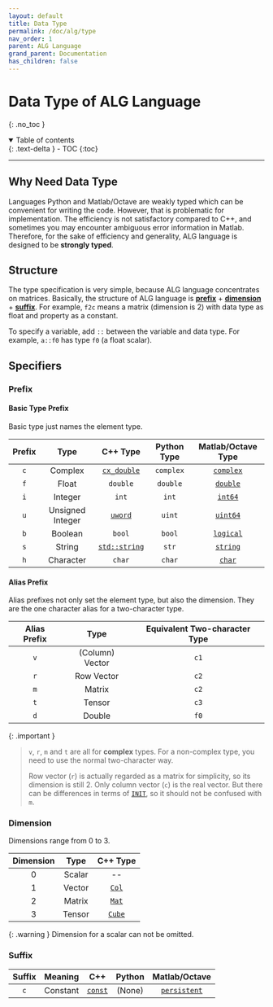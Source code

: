 ```yaml
---
layout: default
title: Data Type
permalink: /doc/alg/type
nav_order: 1
parent: ALG Language
grand_parent: Documentation
has_children: false
---
```


# Data Type of ALG Language
{: .no_toc }

<details open markdown="block">
  <summary>
    Table of contents
  </summary>
  {: .text-delta }
- TOC
{:toc}
</details>

***

## Why Need Data Type
Languages Python and Matlab/Octave are weakly typed
which can be convenient for writing the code.
However, that is problematic for implementation.
The efficiency is not satisfactory compared to C++,
and sometimes you may encounter ambiguous error information in Matlab.
Therefore, for the sake of efficiency and generality,
ALG language is designed to be **strongly typed**.

## Structure
The type specification is very simple,
because ALG language concentrates on matrices.
Basically, the structure of ALG language is
[**prefix**](#prefix) + [**dimension**](#dimension) + [**suffix**](#suffix).
For example, `f2c` means a matrix (dimension is 2) with data type as float
and property as a constant.

To specify a variable,
add `::` between the variable and data type.
For example, `a::f0` has type `f0` (a float scalar).

## Specifiers

### Prefix

#### Basic Type Prefix

Basic type just names the element type.

| Prefix | Type | C++ Type | Python Type | Matlab/Octave Type |
| :-: | :-: | :-: | :-: | :-: |
| `c` | Complex | [`cx_double`](http://arma.sourceforge.net/docs.html#cx_double) | `complex` | [`complex`](https://www.mathworks.com/help/matlab/ref/complex.html) |
| `f` | Float | `double` | `double` | [`double`](https://www.mathworks.com/help/matlab/ref/double.html) |
| `i` | Integer | `int` | `int` | [`int64`](https://www.mathworks.com/help/matlab/ref/int64.html) |
| `u` | Unsigned Integer | [`uword`](http://arma.sourceforge.net/docs.html#uword) | `uint` | [`uint64`](https://www.mathworks.com/help/matlab/ref/uint64.html) |
| `b` | Boolean | `bool` | `bool` | [`logical`](https://www.mathworks.com/help/matlab/ref/logical.html) |
| `s` | String | [`std::string`](https://en.cppreference.com/w/cpp/string/basic_string) | `str` | [`string`](https://www.mathworks.com/help/matlab/ref/string.html) |
| `h` | Character | `char` | `char` | [`char`](https://www.mathworks.com/help/matlab/ref/char.html) |

#### Alias Prefix

Alias prefixes not only set the element type,
but also the dimension.
They are the one character alias for a two-character type.

| Alias Prefix | Type | Equivalent Two-character Type |
| :-: | :-: | :-: |
| `v` | (Column) Vector | `c1` |
| `r` | Row Vector | `c2` |
| `m` | Matrix | `c2` |
| `t` | Tensor | `c3` |
| `d` | Double | `f0` |

{: .important }
> `v`, `r`, `m` and `t` are all for **complex** types.
> For a non-complex type, you need to use the normal two-character way.
>
> Row vector (`r`) is actually regarded as a matrix for simplicity,
> so its dimension is still 2.
> Only column vector (`c`) is the real vector.
> But there can be differences in terms of [`INIT`](function#init),
> so it should not be confused with `m`.

### Dimension

Dimensions range from 0 to 3.

| Dimension | Type | C++ Type |
| :-: | :-: | :-: |
| 0 | Scalar | -- |
| 1 | Vector | [`Col`](http://arma.sourceforge.net/docs.html#Col) |
| 2 | Matrix | [`Mat`](http://arma.sourceforge.net/docs.html#Mat) |
| 3 | Tensor | [`Cube`](http://arma.sourceforge.net/docs.html#Cube) |

{: .warning }
Dimension for a scalar can not be omitted.

### Suffix

| Suffix | Meaning | C++ | Python | Matlab/Octave |
| :-: | :-: | :-: | :-: | :-: |
| `c` | Constant | [`const`](https://en.cppreference.com/w/cpp/language/cv) | (None) | [`persistent`](https://www.mathworks.com/help/matlab/ref/persistent.html) |
